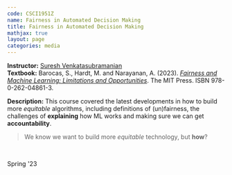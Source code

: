 ```yaml
---
code: CSCI1951Z 
name: Fairness in Automated Decision Making 
title: Fairness in Automated Decision Making
mathjax: true
layout: page
categories: media
---
```


**Instructor:** [Suresh Venkatasubramanian](https://vivo.brown.edu/display/suresh) <br>
**Textbook:** Barocas, S., Hardt, M. and Narayanan, A. (2023). [*Fairness and Machine Learning: Limitations and Opportunities*](https://fairmlbook.org/). The MIT Press. ISBN 978-0-262-04861-3. 

**Description:** This course covered the latest developments in how to build more *equitable* algorithms, including definitions of (un)fairness, the challenges of **explaining** how ML works and making sure we can get **accountability**. 

> We know we want to build more *equitable* technology, but **how**?

&nbsp;

Spring '23
